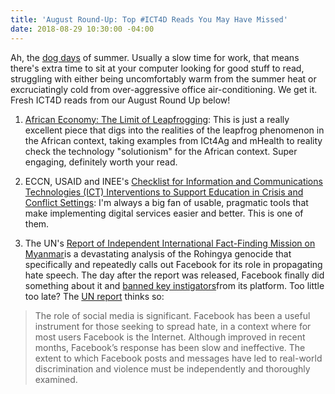```yaml
---
title: 'August Round-Up: Top #ICT4D Reads You May Have Missed'
date: 2018-08-29 10:30:00 -04:00
---
```


Ah, the [dog days](https://en.wikipedia.org/wiki/Dog_days) of summer. Usually a slow time for work, that means there's extra time to sit at your computer looking for good stuff to read, struggling with either being uncomfortably warm from the summer heat or excruciatingly cold from over-aggressive office air-conditioning. We get it. Fresh ICT4D reads from our August Round Up below!

1. [African Economy: The Limit of Leapfrogging](https://www.ft.com/content/052b0a34-9b1b-11e8-9702-5946bae86e6d?sharetype=blocked): This is just a really excellent piece that digs into the realities of the leapfrog phenomenon in the African context, taking examples from ICt4Ag and mHealth to reality check the technology "solutionism" for the African context. Super engaging, definitely worth your read.

2. ECCN, USAID and INEE's [Checklist for Information and Communications Technologies (ICT) Interventions to Support Education in Crisis and Conflict Settings](https://eccnetwork.net/wp-content/uploads/ICT-Interventions-Checklist.pdf): I'm always a big fan of usable, pragmatic tools that make implementing digital services easier and better. This is one of them.

3. The UN's [Report of Independent International Fact-Finding Mission on Myanmar](https://www.ohchr.org/EN/HRBodies/HRC/MyanmarFFM/Pages/ReportoftheMyanmarFFM.aspx)is a devastating analysis of the Rohingya genocide that specifically and repeatedly calls out Facebook for its role in propagating hate speech. The day after the report was released, Facebook finally did something about it and [banned key instigators](https://qz.com/1370519/facebook-removes-accounts-in-myanmar-after-un-report-on-rohingya-abuses/)from its platform. Too little too late? The [UN report](https://www.ohchr.org/EN/HRBodies/HRC/MyanmarFFM/Pages/ReportoftheMyanmarFFM.aspx) thinks so:

> The role of social media is significant. Facebook has been a useful instrument for those seeking to spread hate, in a context where for most users Facebook is the Internet. Although improved in recent months, Facebook’s response has been slow and ineffective. The extent to which Facebook posts and messages have led to real-world discrimination and violence must be independently and thoroughly examined.

